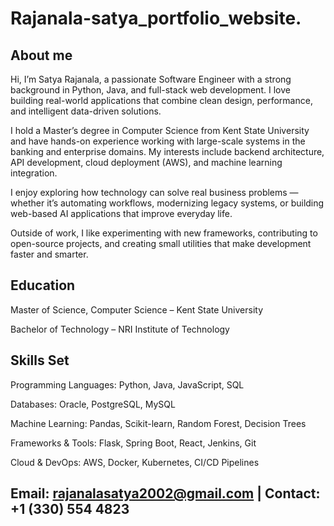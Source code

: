# Rajanala-satya_portfolio_website.

## About me
Hi, I’m Satya Rajanala, a passionate Software Engineer with a strong background in Python, Java, and full-stack web development. I love building real-world applications that combine clean design, performance, and intelligent data-driven solutions.

I hold a Master’s degree in Computer Science from Kent State University and have hands-on experience working with large-scale systems in the banking and enterprise domains. My interests include backend architecture, API development, cloud deployment (AWS), and machine learning integration.

I enjoy exploring how technology can solve real business problems — whether it’s automating workflows, modernizing legacy systems, or building web-based AI applications that improve everyday life.

Outside of work, I like experimenting with new frameworks, contributing to open-source projects, and creating small utilities that make development faster and smarter.

## Education
Master of Science, Computer Science – Kent State University

Bachelor of Technology – NRI Institute of Technology 

## Skills Set
Programming Languages: Python, Java, JavaScript, SQL

Databases: Oracle, PostgreSQL, MySQL

Machine Learning: Pandas, Scikit-learn, Random Forest, Decision Trees

Frameworks & Tools: Flask, Spring Boot, React, Jenkins, Git

Cloud & DevOps: AWS, Docker, Kubernetes, CI/CD Pipelines

## Email: rajanalasatya2002@gmail.com | Contact: +1 (330) 554 4823
